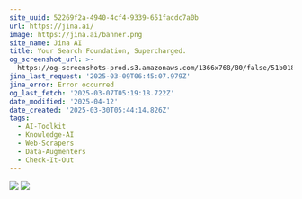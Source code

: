 ```yaml
---
site_uuid: 52269f2a-4940-4cf4-9339-651facdc7a0b
url: https://jina.ai/
image: https://jina.ai/banner.png
site_name: Jina AI
title: Your Search Foundation, Supercharged.
og_screenshot_url: >-
  https://og-screenshots-prod.s3.amazonaws.com/1366x768/80/false/51b018eb015cd7ca4b2ad06a1dbb46f675beb02958a04e29c168cd8aee9dd01e.jpeg
jina_last_request: '2025-03-09T06:45:07.979Z'
jina_error: Error occurred
og_last_fetch: '2025-03-07T05:19:18.722Z'
date_modified: '2025-04-12'
date_created: '2025-03-30T05:44:14.826Z'
tags:
  - AI-Toolkit
  - Knowledge-AI
  - Web-Scrapers
  - Data-Augmenters
  - Check-It-Out
---
```

















































































































![](https://i.imgur.com/ozVnb2V.png)
![](https://i.imgur.com/VfwJBH6.png)

